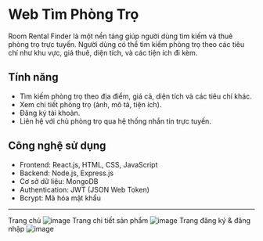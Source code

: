# Web Tìm Phòng Trọ

Room Rental Finder là một nền tảng giúp người dùng tìm kiếm và thuê phòng trọ trực tuyến. Người dùng có thể tìm kiếm phòng trọ theo các tiêu chí như khu vực, giá thuê, diện tích, và các tiện ích đi kèm.

## Tính năng
- Tìm kiếm phòng trọ theo địa điểm, giá cả, diện tích và các tiêu chí khác.
- Xem chi tiết phòng trọ (ảnh, mô tả, tiện ích).
- Đăng ký tài khoản.
- Liên hệ với chủ phòng trọ qua hệ thống nhắn tin trực tuyến.
  
## Công nghệ sử dụng
- Frontend: React.js, HTML, CSS, JavaScript
- Backend: Node.js, Express.js
- Cơ sở dữ liệu: MongoDB
- Authentication: JWT (JSON Web Token)
- Bcrypt: Mã hóa mật khẩu
______________________________________________
  Trang chủ
![image](https://github.com/user-attachments/assets/0be6519e-ba4c-40cc-8eb2-6dd782ccbecd)
  Trang chi tiết sản phẩm
![image](https://github.com/user-attachments/assets/d0fece8e-e4de-4053-8ee7-1d8b9bce1891)
  Trang đăng ký & đăng nhập
![image](https://github.com/user-attachments/assets/d0e17122-dbfd-4df5-b978-03f7045d6bc7)
